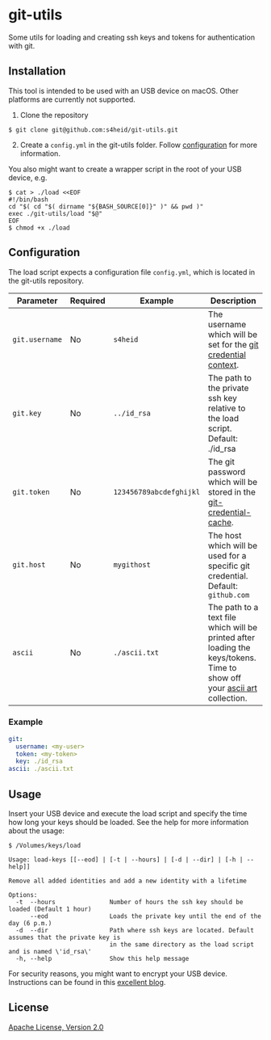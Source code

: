 # git-utils

Some utils for loading and creating ssh keys and tokens for authentication with git.

## Installation

This tool is intended to be used with an USB device on macOS. Other platforms are currently not supported.

1. Clone the repository
  ```console
  $ git clone git@github.com:s4heid/git-utils.git
  ```

2. Create a `config.yml` in the git-utils folder. Follow [configuration](#Configuration) for more information.

You also might want to create a wrapper script in the root of your USB device, e.g.

```console
$ cat > ./load <<EOF
#!/bin/bash
cd "$( cd "$( dirname "${BASH_SOURCE[0]}" )" && pwd )"
exec ./git-utils/load "$@"
EOF
$ chmod +x ./load
```

## Configuration

The load script expects a configuration file `config.yml`, which is located in
the git-utils repository.

| Parameter         | Required | Example                      | Description                                                |
| ----------------- | -------- | ---------------------------- | ---------------------------------------------------------- |
| `git.username`    | No       | `s4heid`                     | The username which will be set for the [git credential context](https://git-scm.com/docs/gitcredentials#Documentation/gitcredentials.txt-username). |
| `git.key`         | No       | `../id_rsa`                  | The path to the private ssh key relative to the load script. Default: ./id_rsa |
| `git.token`       | No       | `123456789abcdefghijkl`      | The git password which will be stored in the [git-credential-cache](https://git-scm.com/docs/git-credential-cache). |
| `git.host`        | No       | `mygithost`                  | The host which will be used for a specific git credential. Default: `github.com` |
| `ascii`           | No       | `./ascii.txt`                | The path to a text file which will be printed after loading the keys/tokens. Time to show off your [ascii art](https://en.wikipedia.org/wiki/ASCII_art) collection. |

### Example

```yaml
git:
  username: <my-user>
  token: <my-token>
  key: ./id_rsa
ascii: ./ascii.txt
```

## Usage

Insert your USB device and execute the load script and specify the time how long your keys should be loaded. See the help for more information about the usage:

```console
$ /Volumes/keys/load

Usage: load-keys [[--eod] | [-t | --hours] | [-d | --dir] | [-h | --help]]

Remove all added identities and add a new identity with a lifetime

Options:
  -t  --hours               Number of hours the ssh key should be loaded (Default 1 hour)
      --eod                 Loads the private key until the end of the day (6 p.m.)
  -d  --dir                 Path where ssh keys are located. Default assumes that the private key is
                            in the same directory as the load script and is named \'id_rsa\'
  -h, --help                Show this help message
```

For security reasons, you might want to encrypt your USB device. Instructions can be found in this [excellent blog](http://tammersaleh.com/posts/building-an-encrypted-usb-drive-for-your-ssh-keys-in-os-x/).

## License

[Apache License, Version 2.0](./LICENSE)

